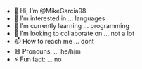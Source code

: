 - 👋 Hi, I’m @MikeGarcia98
- 👀 I’m interested in ... languages
- 🌱 I’m currently learning ... programming
- 💞️ I’m looking to collaborate on ... not a lot
- 📫 How to reach me ... dont
- 😄 Pronouns: ... he/him
- ⚡ Fun fact: ... no

<!---
MikeGarcia98/MikeGarcia98 is a ✨ special ✨ repository because its `README.md` (this file) appears on your GitHub profile.
You can click the Preview link to take a look at your changes.
--->
